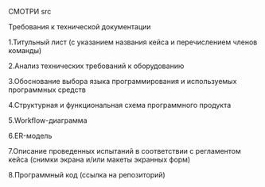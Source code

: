 СМОТРИ src

Требования к технической документации

1.Титульный лист (с указанием названия кейса и перечислением членов команды)

2.Анализ технических требований к оборудованию

3.Обоснование выбора языка программирования и используемых программных средств

4.Структурная и функциональная схема программного продукта

5.Workflow-диаграмма

6.ER-модель

7.Описание проведенных испытаний в соответствии с регламентом кейса (снимки экрана и/или макеты экранных форм)

8.Программный код (ссылка на репозиторий)

